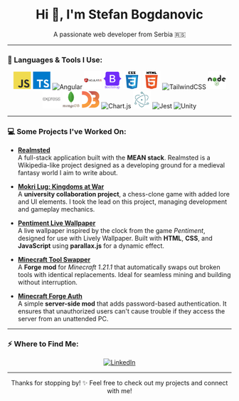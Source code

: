 <h1 align="center">Hi 👋, I'm Stefan Bogdanovic</h1>
<p align="center">A passionate web developer from Serbia 🇷🇸</p>

---

### 🚀 Languages & Tools I Use:
<p align="center">
  <img src="https://raw.githubusercontent.com/devicons/devicon/master/icons/javascript/javascript-original.svg" alt="JavaScript" width="40" height="40"/>
  <img src="https://raw.githubusercontent.com/devicons/devicon/master/icons/typescript/typescript-original.svg" alt="TypeScript" width="40" height="40"/>
  <img src="https://angular.io/assets/images/logos/angular/angular.svg" alt="Angular" width="40" height="40"/>
  <img src="https://raw.githubusercontent.com/devicons/devicon/master/icons/angularjs/angularjs-original-wordmark.svg" alt="AngularJS" width="40" height="40"/>
  <img src="https://raw.githubusercontent.com/devicons/devicon/master/icons/bootstrap/bootstrap-plain-wordmark.svg" alt="Bootstrap" width="40" height="40"/>
  <img src="https://raw.githubusercontent.com/devicons/devicon/master/icons/css3/css3-original-wordmark.svg" alt="CSS3" width="40" height="40"/>
  <img src="https://raw.githubusercontent.com/devicons/devicon/master/icons/html5/html5-original-wordmark.svg" alt="HTML5" width="40" height="40"/>
  <img src="https://www.vectorlogo.zone/logos/tailwindcss/tailwindcss-icon.svg" alt="TailwindCSS" width="40" height="40"/>
  <img src="https://raw.githubusercontent.com/devicons/devicon/master/icons/nodejs/nodejs-original-wordmark.svg" alt="Node.js" width="40" height="40"/>
  <img src="https://raw.githubusercontent.com/devicons/devicon/master/icons/express/express-original-wordmark.svg" alt="Express.js" width="40" height="40"/>
  <img src="https://raw.githubusercontent.com/devicons/devicon/master/icons/mongodb/mongodb-original-wordmark.svg" alt="MongoDB" width="40" height="40"/>
  <img src="https://raw.githubusercontent.com/devicons/devicon/master/icons/d3js/d3js-original.svg" alt="D3.js" width="40" height="40"/>
  <img src="https://www.chartjs.org/media/logo-title.svg" alt="Chart.js" width="40" height="40"/>
  <img src="https://raw.githubusercontent.com/devicons/devicon/master/icons/electron/electron-original.svg" alt="Electron" width="40" height="40"/>
  <img src="https://www.vectorlogo.zone/logos/jestjsio/jestjsio-icon.svg" alt="Jest" width="40" height="40"/>
  <img src="https://www.vectorlogo.zone/logos/unity3d/unity3d-icon.svg" alt="Unity" width="40" height="40"/>
</p>

---

### 💻 Some Projects I've Worked On:

- **[Realmsted](https://github.com/stefanbogdanov1c/realmstead)**  
  A full-stack application built with the **MEAN stack**. Realmsted is a Wikipedia-like project designed as a developing ground for a medieval fantasy world I aim to write about.

- **[Mokri Lug: Kingdoms at War](https://github.com/stefanbogdanov1c/Mokri-Lug-Kingdoms-at-War)**  
  A **university collaboration project**, a chess-clone game with added lore and UI elements. I took the lead on this project, managing development and gameplay mechanics.

- **[Pentiment Live Wallpaper](https://github.com/stefanbogdanov2c/pentiment-live-wallpaper)**  
  A live wallpaper inspired by the clock from the game *Pentiment*, designed for use with Lively Wallpaper. Built with **HTML**, **CSS**, and **JavaScript** using **parallax.js** for a dynamic effect.

- **[Minecraft Tool Swapper](https://github.com/stefanbogdanov2c/minecraft-forge-tool-swapper)**  
  A **Forge mod** for *Minecraft 1.21.1* that automatically swaps out broken tools with identical replacements. Ideal for seamless mining and building without interruption.

- **[Minecraft Forge Auth](https://github.com/stefanbogdanov2c/minecraft-forge-auth)**  
  A simple **server-side mod** that adds password-based authentication. It ensures that unauthorized users can't cause trouble if they access the server from an unattended PC.

---

### ⚡️ Where to Find Me:
<p align="center">
  <a href="https://linkedin.com/in/stefanbogdanov1c" target="_blank">
    <img src="https://raw.githubusercontent.com/rahuldkjain/github-profile-readme-generator/master/src/images/icons/Social/linked-in-alt.svg" alt="LinkedIn" width="40" height="40"/>
  </a>
</p>

---

<p align="center">
  Thanks for stopping by! ✨ Feel free to check out my projects and connect with me!
</p>
